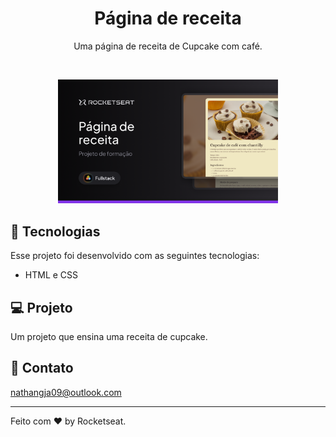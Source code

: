 <h1 align="center"> Página de receita </h1>

<p align="center">
Uma página de receita de Cupcake com café.</p>
<br>

<p align="center">
  <img alt="receita de cupcake de café com chantilly" src="./assets/preview.png" width="70%">
</p> 

## 🚀 Tecnologias

Esse projeto foi desenvolvido com as seguintes tecnologias:

- HTML e CSS

## 💻 Projeto

Um projeto que ensina uma receita de cupcake.

## 💙 Contato 
nathangja09@outlook.com


---
Feito com ♥ by Rocketseat.
